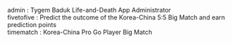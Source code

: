 admin : Tygem Baduk Life-and-Death App Administrator<br>
fivetofive : Predict the outcome of the Korea-China 5:5 Big Match and earn prediction points<br>
timematch : Korea-China Pro Go Player Big Match

